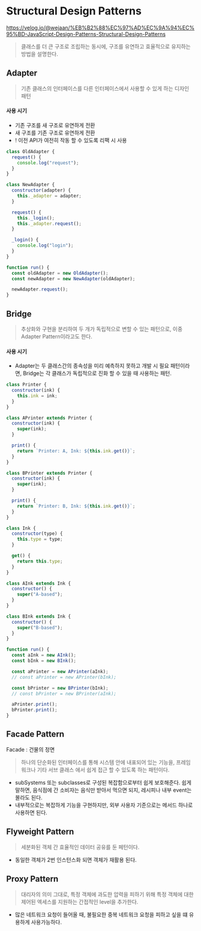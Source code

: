 # Structural Design Patterns

https://velog.io/@wejaan/%EB%B2%88%EC%97%AD%EC%9A%94%EC%95%BD-JavaScript-Design-Patterns-Structural-Design-Patterns

> 클래스를 더 큰 구조로 조립하는 동시에, 구조를 유연하고 효율적으로 유지하는 방법을 설명한다.

## Adapter

> 기존 클래스의 인터페이스를 다른 인터페이스에서 사용할 수 있게 하는 디자인 패턴

#### 사용 시기

- 기존 구조를 새 구조로 유연하게 전환
- 새 구조를 기존 구조로 유연하게 전환
- ! 이전 API가 여전히 작동 할 수 있도록 리팩 시 사용

```javascript
class OldAdapter {
  request() {
    console.log("request");
  }
}

class NewAdapter {
  constructor(adapter) {
    this._adapter = adapter;
  }

  request() {
    this._login();
    this._adapter.request();
  }

  _login() {
    console.log("login");
  }
}

function run() {
  const oldAdapter = new OldAdapter();
  const newAdapter = new NewAdapter(oldAdapter);

  newAdapter.request();
}
```

## Bridge

> 추상화와 구현을 분리하여 두 개가 독립적으로 변할 수 있는 패턴으로, 이중 Adapter Pattern이라고도 한다.

#### 사용 시기

- Adapter는 두 클래스간의 종속성을 미리 예측하지 못하고 개발 시 필요 패턴이라면, Bridge는 각 클래스가 독립적으로 진화 할 수 있을 때 사용하는 패턴.

```javascript
class Printer {
  constructor(ink) {
    this.ink = ink;
  }
}

class APrinter extends Printer {
  constructor(ink) {
    super(ink);
  }

  print() {
    return `Printer: A, Ink: ${this.ink.get()}`;
  }
}

class BPrinter extends Printer {
  constructor(ink) {
    super(ink);
  }

  print() {
    return `Printer: B, Ink: ${this.ink.get()}`;
  }
}

class Ink {
  constructor(type) {
    this.type = type;
  }

  get() {
    return this.type;
  }
}

class AInk extends Ink {
  constructor() {
    super("A-based");
  }
}

class BInk extends Ink {
  constructor() {
    super("B-based");
  }
}

function run() {
  const aInk = new AInk();
  const bInk = new BInk();

  const aPrinter = new APrinter(aInk);
  // const aPrinter = new APrinter(bInk);

  const bPrinter = new BPrinter(bInk);
  // const bPrinter = new BPrinter(aInk);

  aPrinter.print();
  bPrinter.print();
}
```

## Facade Pattern

Facade : 건물의 정면

> 하나의 단순화된 인터페이스를 통해 시스템 안에 내표되어 있는 기능을, 프레임워크나 기타 서브 클래스 에서 쉽게 접근 할 수 있도록 하는 패턴이다.

- subSystems 또는 subclasses로 구성된 복잡함으로부터 쉽게 보호해준다. 쉽게 말하면, 음식점에 간 소비자는 음식만 받아서 먹으면 되지, 레시피나 내부 event는 몰라도 된다.
- 내부적으로는 복잡하게 기능을 구현하지만, 외부 사용자 기준으로는 메서드 하나로 사용하면 된다.

## Flyweight Pattern

> 세분화된 객체 간 효율적인 데이터 공유를 둔 페턴이다.

- 동일한 객체가 2번 인스턴스화 되면 객체가 재활용 된다.

## Proxy Pattern

> 대리자의 의미 그대로, 특정 객체에 과도한 압력을 피하기 위해 특정 객체에 대한 제어된 엑세스를 지원하는 간접적인 level을 추가한다.

- 많은 네트워크 요청이 들어올 때, 불필요한 중복 네트워크 요청을 피하고 싶을 떄 유용하게 사용가능하다.
